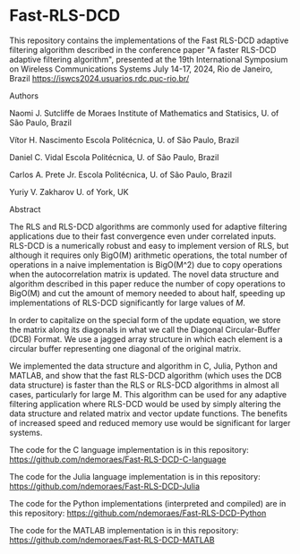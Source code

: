 # Fast-RLS-DCD
This repository contains the implementations of the Fast RLS-DCD adaptive filtering algorithm described in the conference paper "A faster RLS-DCD adaptive filtering algorithm", presented at the 19th International Symposium on Wireless Communications Systems July 14-17, 2024, Rio de Janeiro, Brazil https://iswcs2024.usuarios.rdc.puc-rio.br/

Authors

Naomi J. Sutcliffe de Moraes
Institute of Mathematics and Statisics, U. of São Paulo, Brazil

Vítor H. Nascimento
Escola Politécnica, U. of São Paulo, Brazil

Daniel C. Vidal
Escola Politécnica, U. of São Paulo, Brazil

Carlos A. Prete Jr.
Escola Politécnica, U. of São Paulo, Brazil

Yuriy V. Zakharov
U. of York, UK

Abstract

The RLS and RLS-DCD algorithms are commonly used for adaptive filtering applications due to their fast convergence even under correlated inputs.  RLS-DCD is a numerically robust and easy to implement version of RLS, but although it requires only BigO(M) arithmetic operations, the total number of operations in a naive implementation is BigO(M^2) due to copy operations when the autocorrelation matrix is updated. The novel data structure and algorithm described in this paper reduce the number of copy operations to BigO(M) and cut the amount of memory needed to about half, speeding up implementations of RLS-DCD significantly for large values of $M$.

In order to capitalize on the special form of the update equation, we store the matrix along its diagonals in what we call the Diagonal Circular-Buffer (DCB) Format. We use a jagged array structure in which each element is a circular buffer representing one diagonal of the original matrix.

We implemented the data structure and algorithm in C, Julia, Python and MATLAB, and show that the fast RLS-DCD algorithm (which uses the DCB data structure) is faster than the RLS or RLS-DCD algorithms in almost all cases, particularly for large M.  This algorithm can be used for any adaptive filtering application where RLS-DCD would be used by simply altering the data structure and related matrix and vector update functions. The benefits of increased speed and reduced memory use would be significant for larger systems.

The code for the C language implementation is in this repository:
https://github.com/ndemoraes/Fast-RLS-DCD-C-language

The code for the Julia language implementation is in this repository:
https://github.com/ndemoraes/Fast-RLS-DCD-Julia

The code for the Python implementations (interpreted and compiled) are in this repository:
https://github.com/ndemoraes/Fast-RLS-DCD-Python

The code for the MATLAB implementation is in this repository:
https://github.com/ndemoraes/Fast-RLS-DCD-MATLAB
